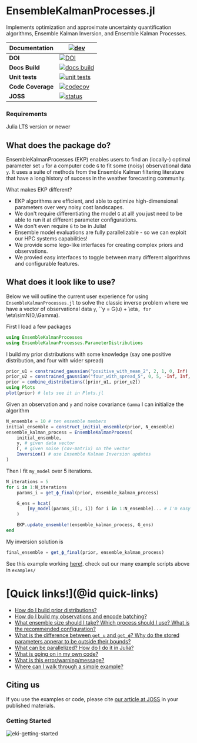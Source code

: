 # EnsembleKalmanProcesses.jl
Implements optimization and approximate uncertainty quantification algorithms, Ensemble Kalman Inversion, and Ensemble Kalman Processes.


| **Documentation**    | [![dev][docs-latest-img]][docs-latest-url]       |
|----------------------|--------------------------------------------------|
| **DOI**              | [![DOI][zenodo-img]][zenodo-latest-url]          |
| **Docs Build**       | [![docs build][docs-bld-img]][docs-bld-url]      |
| **Unit tests**       | [![unit tests][unit-tests-img]][unit-tests-url]  |
| **Code Coverage**    | [![codecov][codecov-img]][codecov-url]           |
| **JOSS**             | [![status][joss-img]][joss-url]                  |

[zenodo-img]: https://zenodo.org/badge/DOI/10.5281/zenodo.6382967.svg
[zenodo-latest-url]: https://doi.org/10.5281/zenodo.6382967

[docs-latest-img]: https://img.shields.io/badge/docs-latest-blue.svg
[docs-latest-url]: https://CliMA.github.io/EnsembleKalmanProcesses.jl/dev/

[docs-bld-img]: https://github.com/CliMA/EnsembleKalmanProcesses.jl/actions/workflows/Docs.yml/badge.svg?branch=main
[docs-bld-url]: https://github.com/CliMA/EnsembleKalmanProcesses.jl/actions/workflows/Docs.yml

[unit-tests-img]: https://github.com/CliMA/EnsembleKalmanProcesses.jl/actions/workflows/Tests.yml/badge.svg?branch=main
[unit-tests-url]: https://github.com/CliMA/EnsembleKalmanProcesses.jl/actions/workflows/Tests.yml

[codecov-img]: https://codecov.io/gh/CliMA/EnsembleKalmanProcesses.jl/branch/main/graph/badge.svg
[codecov-url]: https://codecov.io/gh/CliMA/EnsembleKalmanProcesses.jl

[joss-img]: https://joss.theoj.org/papers/5cb2d4c6af8840af61b44071ae1e672a/status.svg
[joss-url]: https://joss.theoj.org/papers/5cb2d4c6af8840af61b44071ae1e672a

### Requirements
Julia LTS version or newer

## What does the package do?
EnsembleKalmanProcesses (EKP) enables users to find an (locally-) optimal parameter set `u` for a computer code `G` to fit some (noisy) observational data `y`. It uses a suite of methods from the Ensemble Kalman filtering literature that have a long history of success in the weather forecasting community.

What makes EKP different?
- EKP algorithms are efficient, and able to optimize high-dimensional parameters over very noisy cost landscapes.
- We don't require differentiating the model `G` at all! you just need to be able to run it at different parameter configurations.
- We don't even require `G` to be in Julia!
- Ensemble model evaluations are fully parallelizable - so we can exploit our HPC systems capabilities!
- We provide some lego-like interfaces for creating complex priors and observations.
- We provied easy interfaces to toggle between many different algorithms and configurable features.

## What does it look like to use?

Below we will outline the current user experience for using `EnsembleKalmanProcesses.jl` to solve the classic inverse problem where we have a vector of observational data ``y``,   ``y = G(u) + \eta`, for `\eta\simN(0,\Gamma).

First I load a few packages
```julia
using EnsembleKalmanProcesses
using EnsembleKalmanProcesses.ParameterDistributions
```
I build my prior distributions with some knowledge (say one positive distribution, and four with wider spread)
```julia
prior_u1 = constrained_gaussian("positive_with_mean_2", 2, 1, 0, Inf)
prior_u2 = constrained_gaussian("four_with_spread_5", 0, 5, -Inf, Inf, repeats=4)
prior = combine_distributions([prior_u1, prior_u2]) 
using Plots
plot(prior) # lets see it in Plots.jl
```
Given an observation and  `y` and noise covariance `Gamma` I can initialize the algorithm
```julia
N_ensemble = 10 # ten ensemble members
initial_ensemble = construct_initial_ensemble(prior, N_ensemble)
ensemble_kalman_process = EnsembleKalmanProcess(
    initial_ensemble, 
    y, # given data vector
    Γ, # given noise (cov-matrix) on the vector
    Inversion() # use Ensemble Kalman Inversion updates
)
```
Then I fit `my_model` over 5 iterations.
```julia
N_iterations = 5
for i in 1:N_iterations
    params_i = get_ϕ_final(prior, ensemble_kalman_process)

    G_ens = hcat(
        [my_model(params_i[:, i]) for i in 1:N_ensemble]... # I'm easy to parallelize!
    )

    EKP.update_ensemble!(ensemble_kalman_process, G_ens)
end
```
My inversion solution is
```julia
final_ensemble = get_ϕ_final(prior, ensemble_kalman_process)
```
See this example working [here!](https://clima.github.io/EnsembleKalmanProcesses.jl/dev/literated/sinusoid_example/). check out our many example scripts above in `examples/`

# [Quick links!](@id quick-links)

- [How do I build prior distributions?](https://clima.github.io/EnsembleKalmanProcesses.jl/dev/parameter_distributions/)
- [How do I build my observations and encode batching?](https://clima.github.io/EnsembleKalmanProcesses.jl/dev/observations/)
- [What ensemble size should I take? Which process should I use? What is the recommended configuration?](https://clima.github.io/EnsembleKalmanProcesses.jl/dev/defaults/)
- [What is the difference between `get_u` and `get_ϕ`? Why do the stored parameters apperar to be outside their bounds?](https://clima.github.io/EnsembleKalmanProcesses.jl/dev/parameter_distributions/)
- [What can be parallelized? How do I do it in Julia?](https://clima.github.io/EnsembleKalmanProcesses.jl/dev/parallel_hpc/)
- [What is going on in my own code?](https://clima.github.io/EnsembleKalmanProcesses.jl/dev/troubleshooting/)
- [What is this error/warning/message?](https://clima.github.io/EnsembleKalmanProcesses.jl/dev/troubleshooting/)
- [Where can I walk through a simple example?](https://clima.github.io/EnsembleKalmanProcesses.jl/dev/literated/sinusoid_example/)


## Citing us

If you use the examples or code, please cite [our article at JOSS](https://joss.theoj.org/papers/10.21105/joss.04869) in your published materials.


### Getting Started 
![eki-getting-started](https://github.com/CliMA/EnsembleKalmanProcesses.jl/assets/45243236/e083ab8c-4f93-432f-9ad5-97aff22764ad)
<!---
# Link to Miro for editing photo (ask haakon for access): https://miro.com/app/board/uXjVNm_1teY=/?share_link_id=329380184889  
-->
